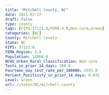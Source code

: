 ```yaml
---
title: "Mitchell County, NC"
date: 2021-03-27
draft: false
type: county
tags: [FIPS:37121.0,FEMA:4.0,Non-core,Green]
categories: [NC]
County: Mitchell County
State: NC
FIPS: 37121.0
FEMA_Region: 4.0
Population: 14964.0
NCHS_Urban_Rural_Classification: Non-core
Tests_in_prior_14_days: 388.0
Fourteen_day_test_rate_per_100000: 2593.0
Percent_Positivity_in_prior_14_days: 0.031
Level: Green
url: /states/NC/mitchell-county
---
```



